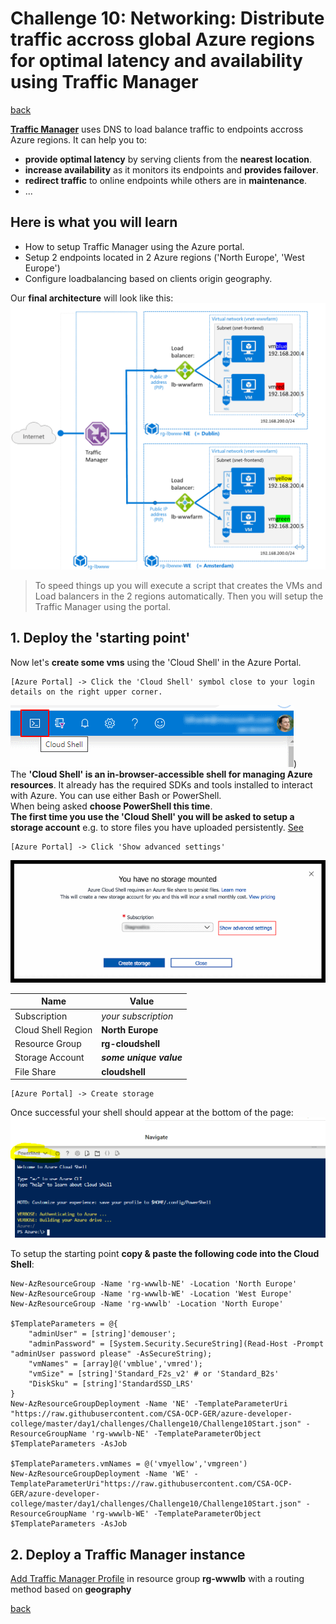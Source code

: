 # Challenge 10: Networking: Distribute traffic accross global Azure regions for optimal latency and availability using Traffic Manager

[back](../../README.md)

**[Traffic Manager](https://docs.microsoft.com/en-us/azure/traffic-manager/traffic-manager-overview)** uses DNS to load balance traffic to endpoints accross Azure regions. It can help you to:
- **provide optimal latency** by serving clients from the **nearest location**.
- **increase availability** as it monitors its endpoints and **provides failover**.
- **redirect traffic** to online endpoints while others are in **maintenance**.
- ...

## Here is what you will learn ##
- How to setup Traffic Manager using the Azure portal.
- Setup 2 endpoints located in 2 Azure regions ('North Europe', 'West Europe')
- Configure loadbalancing based on clients origin geography. 

Our **final architecture** will look like this: 
![Final architecture](TMArchitecture.png)  
  
> To speed things up you will execute a script that creates the VMs and Load balancers in the 2 regions automatically. Then you will setup the Traffic Manager using the portal.

## 1. Deploy the 'starting point' ##
Now let's **create some vms** using the 'Cloud Shell' in the Azure Portal.
```
[Azure Portal] -> Click the 'Cloud Shell' symbol close to your login details on the right upper corner.
```  
![Cloud Shell](CloudShell.png))  
The **'Cloud Shell' is an in-browser-accessible shell for managing Azure resources**. It already has the required SDKs and tools installed to interact with Azure. You can use either Bash or PowerShell.  
When being asked **choose PowerShell this time**.  
**The first time you use the 'Cloud Shell' you will be asked to setup a storage account** e.g. to store files you have uploaded persistently. [See](https://docs.microsoft.com/en-us/azure/cloud-shell/persisting-shell-storage)  

```
[Azure Portal] -> Click 'Show advanced settings'
```  
![Cloud Shell Storage Account Setup](CloudShell1.png)  

| Name | Value |
|---|---|
| Subscription  |  _your subscription_ |
| Cloud Shell Region  |  **North Europe** |   
| Resource Group  |  **rg-cloudshell** |   
| Storage Account  |  **_some unique value_** |   
| File Share  |  **cloudshell**|   

```
[Azure Portal] -> Create storage
```  
Once successful your shell should appear at the bottom of the page:  
![Cloud Shell in the Azure portal](CloudShell2.png)
  
To setup the starting point **copy & paste the following code into the Cloud Shell**:  
```
New-AzResourceGroup -Name 'rg-wwwlb-NE' -Location 'North Europe'
New-AzResourceGroup -Name 'rg-wwwlb-WE' -Location 'West Europe'
New-AzResourceGroup -Name 'rg-wwwlb' -Location 'North Europe'

$TemplateParameters = @{
    "adminUser" = [string]'demouser';
    "adminPassword" = [System.Security.SecureString](Read-Host -Prompt "adminUser password please" -AsSecureString);
    "vmNames" = [array]@('vmblue','vmred');
    "vmSize" = [string]'Standard_F2s_v2' # or 'Standard_B2s'
    "DiskSku" = [string]'StandardSSD_LRS'
}
New-AzResourceGroupDeployment -Name 'NE' -TemplateParameterUri "https://raw.githubusercontent.com/CSA-OCP-GER/azure-developer-college/master/day1/challenges/Challenge10/Challenge10Start.json" -ResourceGroupName 'rg-wwwlb-NE' -TemplateParameterObject $TemplateParameters -AsJob

$TemplateParameters.vmNames = @('vmyellow','vmgreen')
New-AzResourceGroupDeployment -Name 'WE' -TemplateParameterUri"https://raw.githubusercontent.com/CSA-OCP-GER/azure-developer-college/master/day1/challenges/Challenge10/Challenge10Start.json" -ResourceGroupName 'rg-wwwlb-WE' -TemplateParameterObject $TemplateParameters -AsJob
```

## 2. Deploy a Traffic Manager instance ##
[Add Traffic Manager Profile](https://docs.microsoft.com/en-us/azure/traffic-manager/quickstart-create-traffic-manager-profile#add-traffic-manager-endpoints) in resource group **rg-wwwlb** with a routing method based on **geography**

[back](../../README.md)
